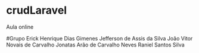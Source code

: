 # crudLaravel
Aula online 

#Grupo
Erick Henrique Dias Gimenes
Jefferson de Assis da Silva
João Vitor Novais de Carvalho
Jonatas Arão de Carvalho Neves
Raniel Santos Silva
